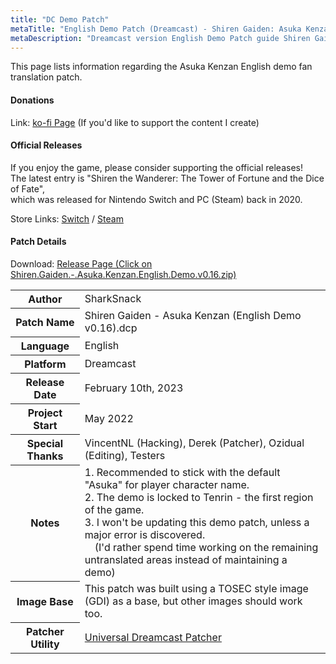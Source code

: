 ```yaml
---
title: "DC Demo Patch"
metaTitle: "English Demo Patch (Dreamcast) - Shiren Gaiden: Asuka Kenzan Wiki"
metaDescription: "Dreamcast version English Demo Patch guide Shiren Gaiden: Onna Kenshi Asuka Kenzan!"
---
```


This page lists information regarding the Asuka Kenzan English demo fan translation patch.

#### Donations

Link: <a href="https://ko-fi.com/sharksnack">ko-fi Page</a> (If you'd like to support the content I create)

#### Official Releases

If you enjoy the game, please consider supporting the official releases!<br/>
The latest entry is "Shiren the Wanderer: The Tower of Fortune and the Dice of Fate",<br/>
which was released for Nintendo Switch and PC (Steam) back in 2020.

Store Links: <a href="https://www.nintendo.com/store/products/shiren-the-wanderer-the-tower-of-fortune-and-the-dice-of-fate-switch/">Switch</a> / <a href="https://store.steampowered.com/app/1178790/Shiren_the_Wanderer_The_Tower_of_Fortune_and_the_Dice_of_Fate/">Steam</a>

#### Patch Details

Download: <a href="https://github.com/SharkSnack/asuka/releases/tag/v0.16.0">Release Page (Click on Shiren.Gaiden.-.Asuka.Kenzan.English.Demo.v0.16.zip)</a>

<table>
  <tr>
    <th>Author</th>
    <td>SharkSnack</td>
  </tr>
  <tr>
    <th>Patch Name</th>
    <td>Shiren Gaiden - Asuka Kenzan (English Demo v0.16).dcp</td>
  </tr>
  <tr>
    <th>Language</th>
    <td>English</td>
  </tr>
  <tr>
    <th>Platform</th>
    <td>Dreamcast</td>
  </tr>
  <tr>
    <th>Release Date</th>
    <td>February 10th, 2023</td>
  </tr>
  <tr>
    <th>Project Start</th>
    <td>May 2022</td>
  </tr>
  <tr>
    <th>Special Thanks</th>
    <td>VincentNL (Hacking), Derek (Patcher), Ozidual (Editing), Testers</td>
  </tr>
  <tr>
    <th>Notes</th>
    <td>1. Recommended to stick with the default "Asuka" for player character name.<br/>2. The demo is locked to Tenrin - the first region of the game.<br/>3. I won't be updating this demo patch, unless a major error is discovered.<br/>　(I'd rather spend time working on the remaining untranslated areas instead of maintaining a demo)</td>
  </tr>
  <tr>
    <th>Image Base</th>
    <td>This patch was built using a TOSEC style image (GDI) as a base, but other images should work too.</td>
  </tr>
  <tr>
    <th>Patcher Utility</th>
    <td><a href="https://github.com/DerekPascarella/UniversalDreamcastPatcher">Universal Dreamcast Patcher</a></td>
  </tr>
</table>
